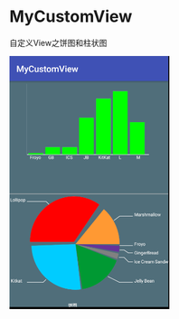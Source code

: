 # MyCustomView
自定义View之饼图和柱状图



![](https://github.com/RayhoWong/MyCustomView/raw/master/view.PNG)  
